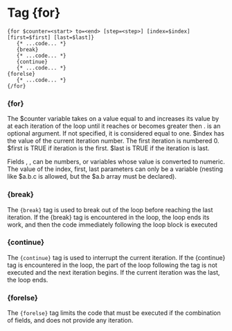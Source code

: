 Tag {for}
=========

```smarty
{for $counter=<start> to=<end> [step=<step>] [index=$index] [first=$first] [last=$last]}
   {* ...code... *}
   {break}
   {* ...code... *}
   {continue}
   {* ...code... *}
{forelse}
   {* ...code... *}
{/for}
```

### {for}
   
The $counter variable takes on a value equal to <start> and increases its value by <step> at each iteration of the loop until it reaches or becomes greater then <end>. <step> is an optional argument. If not specified, it is considered equal to one. $index has the value of the current iteration number. The first iteration is numbered 0. 
$first is TRUE if iteration is the first. 
$last is TRUE if the iteration is last.

Fields <start>, <end>, <step> can be numbers, or variables whose value is converted to numeric. The value of the index, first, last parameters can only be a variable (nesting like $a.b.c is allowed, but the $a.b array must be declared).

### {break}

The `{break}` tag is used to break out of the loop before reaching the last iteration. If the {break} tag is encountered in the loop, the loop ends its work, and then the code immediately following the loop block is executed


### {continue}

The `{continue}` tag is used to interrupt the current iteration. If the {continue} tag is encountered in the loop, the part of the loop following the tag is not executed and the next iteration begins. If the current iteration was the last, the loop ends.


### {forelse}

The `{forelse}` tag limits the code that must be executed if the combination of fields, and does not provide any iteration.
